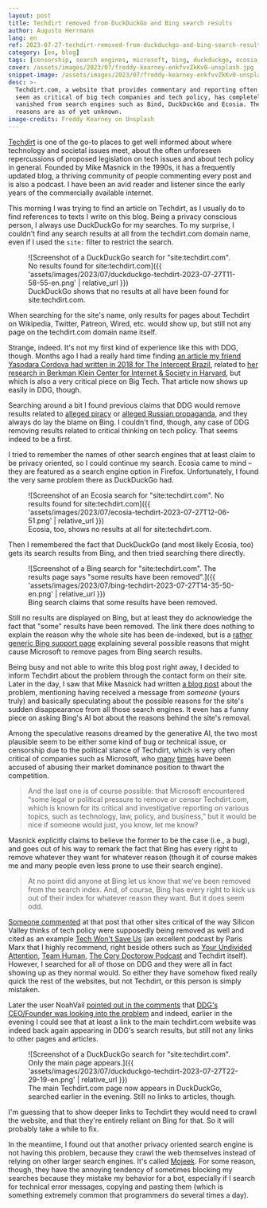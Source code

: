 ```yaml
---
layout: post
title: Techdirt removed from DuckDuckGo and Bing search results
author: Augusto Herrmann
lang: en
ref: 2023-07-27-techdirt-removed-from-duckduckgo-and-bing-search-results
category: [en, blog]
tags: [censorship, search engines, microsoft, bing, duckduckgo, ecosia, mojeek, techdirt]
cover: /assets/images/2023/07/freddy-kearney-enkfvvZkKv0-unsplash.jpg
snippet-image: /assets/images/2023/07/freddy-kearney-enkfvvZkKv0-unsplash.jpg
desc: >-
  Techdirt.com, a website that provides commentary and reporting often
  seen as critical of big tech companies and tech policy, has completely
  vanished from search engines such as Bind, DuckDuckGo and Ecosia. The
  reasons are as of yet unknown.
image-credits: Freddy Kearney on Unsplash
---
```


[Techdirt](https://techdirt.com/) is one of the go-to places to get well
informed about where technology and societal issues meet, about the often
unforeseen repercussions of proposed legislation on tech issues and about
tech policy in general. Founded by Mike Masnick in the 1990s, it has a
frequently updated blog, a thriving community of people commenting every
post and is also a podcast. I have been an avid reader and listener since
the early years of the commercially available internet.

This morning I was trying to find an article on Techdirt, as I usually do
to find references to texts I write on this blog. Being a privacy
conscious person, I always use DuckDuckGo for my searches. To my
surprise, I couldn't find any search results at all from the techdirt.com
domain name, even if I used the `site:` filter to restrict the search.

<figure markdown="1">
![Screenshot of a DuckDuckGo search for "site:techdirt.com". No results found for site:techdirt.com]({{ 'assets/images/2023/07/duckduckgo-techdirt-2023-07-27T11-58-55-en.png' | relative_url }})
<figcaption>DuckDuckGo shows that no results at all have been found for site:techdirt.com.</figcaption>
</figure>

When searching for the site's name, only results for pages about Techdirt
on Wikipedia, Twitter, Patreon, Wired, etc. would show up, but still not
any page on the techdirt.com domain name itself.

Strange, indeed. It's not my first kind of experience like this with DDG,
though. Months ago I had a really hard time finding
[an article my friend Yasodara Cordova had written in 2018 for The Intercept Brazil](https://theintercept.com/2018/08/10/whatsapp-facebook-gratis-fake-news/),
related to
[her research in Berkman Klein Center for Internet & Society in Harvard](https://cyber.harvard.edu/people/ycordova),
but which is also a very critical piece on Big Tech. That article now
shows up easily in DDG, though.

Searching around a bit I found previous claims that DDG would remove
results related to
[alleged piracy](https://torrentfreak.com/duckduckgo-restores-pirate-sites-and-points-to-bing-220419/)
or
[alleged Russian propaganda](https://betanews.com/2022/03/13/is-microsoft-to-blame-for-duckduckgo-censoring-russian-search-results/),
and they always do lay the blame on Bing. I couldn't find, though, any
case of DDG removing results related to critical thinking on tech policy.
That seems indeed to be a first.

I tried to remember the names of other search engines that at least claim
to be privacy oriented, so I could continue my search. Ecosia came to
mind – they are featured as a search engine option in Firefox.
Unfortunately, I found the very same problem there as DuckDuckGo had.

<figure markdown="1">
![Screenshot of an Ecosia search for "site:techdirt.com". No results found for site:techdirt.com]({{ 'assets/images/2023/07/ecosia-techdirt-2023-07-27T12-06-51.png' | relative_url }})
<figcaption>Ecosia, too, shows no results at all for site:techdirt.com.</figcaption>
</figure>

Then I remembered the fact that DuckDuckGo (and most likely Ecosia, too)
gets its search results from Bing, and then tried searching there directly.

<figure markdown="1">
![Screenshot of a Bing search for "site:techdirt.com". The results page says "some results have been removed".]({{ 'assets/images/2023/07/bing-techdirt-2023-07-27T14-35-50-en.png' | relative_url }})
<figcaption>Bing search claims that some results have been removed.</figcaption>
</figure>

Still no results are displayed on Bing, but at least they do acknowledge
the fact that "some" results have been removed. The link there does
nothing to explain the reason why the whole site has been de-indexed,
but is a
[rather generic Bing support page](https://support.microsoft.com/en-us/topic/how-bing-delivers-search-results-d18fc815-ac37-4723-bc67-9229ce3eb6a3)
explaining several possible reasons that might cause Microsoft to remove
pages from Bing search results.

Being busy and not able to write this blog post right away, I decided to
inform Techdirt about the problem through the contact form on their site.
Later in the day, I saw that Mike Masnick had written
[a blog post](https://www.techdirt.com/2023/07/27/techdirt-has-been-deleted-from-bing-and-duckduckgo/)
about the problem, mentioning having received a message from *someone*
(yours truly) and basically speculating about the possible reasons for
the site's sudden disappearance from all those search engines. It even
has a funny piece on asking Bing's AI bot about the reasons behind the
site's removal.

Among the speculative reasons dreamed by the generative AI, the two most
plausible seem to be either some kind of bug or technical issue, or
censorship due to the political stance of Techdirt, which is very often
critical of companies such as Microsoft, who
[many](https://en.wikipedia.org/wiki/Microsoft_Corp._v._Commission)
[times](https://en.wikipedia.org/wiki/Proposed_acquisition_of_Activision_Blizzard_by_Microsoft)
have been accused of abusing their market dominance position to thwart
the competition.

> And the last one is of course possible: that Microsoft encountered
> “some legal or political pressure to remove or censor Techdirt.com,
> which is known for its critical and investigative reporting on various
> topics, such as technology, law, policy, and business,” but it would be
> nice if someone would just, you know, let me know?

Masnick explicitly claims to believe the former to be the case (i.e., a
bug), and goes out of his way to remark the fact that Bing has every
right to remove whatever they want for whatever reason (though it of
course makes me and many people even less prone to use their search
engine).

> At no point did anyone at Bing let us know that we’ve been removed from
> the search index. And, of course, Bing has every right to kick us out
> of their index for whatever reason they want. But it does seem odd.

[Someone commented](https://www.techdirt.com/2023/07/27/techdirt-has-been-deleted-from-bing-and-duckduckgo/#comment-3181186)
at that post that other sites critical of the way Silicon Valley thinks
of tech policy were supposedly being removed as well and cited as an
example
[Tech Won't Save Us](https://www.techwontsave.us/) (an excellent podcast
by Paris Marx that I highly recommend, right beside others such as
[Your Undivided Attention](https://www.humanetech.com/podcast),
[Team Human](https://www.teamhuman.fm/),
[The Cory Doctorow Podcast](https://craphound.com/podcast/) and Techdirt
itself). However, I searched for all of those on DDG and they were all in
fact showing up as they normal would. So either they have somehow fixed
really quick the rest of the websites, but not Techdirt, or this person
is simply mistaken.

Later the user NoahVail
[pointed out in the comments](https://www.techdirt.com/2023/07/27/techdirt-has-been-deleted-from-bing-and-duckduckgo/#comment-3181184)
that
[DDG's CEO/Founder was looking into the problem](https://news.ycombinator.com/item?id=36898217#36898661)
and indeed, earlier in the evening I could see that at least a link to
the main techdirt.com website was indeed back again appearing in DDG's
search results, but still not any links to other pages and articles.

<figure markdown="1">
![Screenshot of a DuckDuckGo search for "site:techdirt.com". Only the main page appears.]({{ 'assets/images/2023/07/duckduckgo-techdirt-2023-07-27T22-29-19-en.png' | relative_url }})
<figcaption>The main Techdirt.com page now appears in DuckDuckGo, searched earlier in the evening. Still no links to articles, though.</figcaption>
</figure>

I'm guessing that to show deeper links to Techdirt they would need to crawl
the website, and that they're entirely reliant on Bing for that. So it
will probably take a while to fix.

In the meantime, I found out that another privacy oriented search
engine is not having this problem, because they crawl the web themselves
instead of relying on other larger search engines. It's called
[Mojeek](https://www.mojeek.com). For some reason, though, they have the
annoying tendency of sometimes blocking my searches because they mistake
my behavior for a bot, especially if I search for technical error
messages, copying and pasting them (which is something extremely common
that programmers do several times a day).

